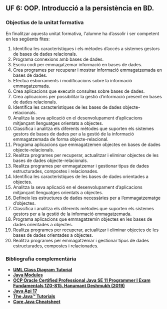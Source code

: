 ## UF 6: OOP. Introducció a la persistència en BD.

### Objectius de la unitat formativa

En finalitzar aquesta unitat formativa, l'alumne ha d’assolir i ser competent en les següents fites:

1. Identifica les característiques i els mètodes d’accés a sistemes gestors de bases de dades relacionals.
2. Programa connexions amb bases de dades.
3. Escriu codi per emmagatzemar informació en bases de dades.
4. Crea programes per recuperar i mostrar informació emmagatzemada en bases de dades.
5. Efectua esborraments i modificacions sobre la informació emmagatzemada.
6. Crea aplicacions que executin consultes sobre bases de dades.
7. Crea aplicacions per possibilitar la gestió d’informació present en bases de dades relacionals.
8. Identifica les característiques de les bases de dades objecte-relacionals.
9. Analitza la seva aplicació en el desenvolupament d’aplicacions mitjançant llenguatges orientats a objectes.
10. Classifica i analitza els diferents mètodes que suporten els sistemes gestors de bases de dades per a la gestió de la informació emmagatzemada de forma objecte-relacional.
11. Programa aplicacions que emmagatzemen objectes en bases de dades objecte-relacionals.
12. Realitza programes per recuperar, actualitzar i eliminar objectes de les bases de dades objecte-relacionals.
13. Realitza programes per emmagatzemar i gestionar tipus de dades estructurades, compostes i relacionades.
14. Identifica les característiques de les bases de dades orientades a objectes.
15. Analitza la seva aplicació en el desenvolupament d’aplicacions mitjançant llenguatges orientats a objectes.
16. Defineix les estructures de dades necessàries per a l’emmagatzematge d’objectes.
17. Classifica i analitza els diferents mètodes que suporten els sistemes gestors per a la gestió de la informació emmagatzemada.
18. Programa aplicacions que emmagatzemin objectes en les bases de dades orientades a objectes.
19. Realitza programes per recuperar, actualitzar i eliminar objectes de les bases de dades orientades a objectes.
20. Realitza programes per emmagatzemar i gestionar tipus de dades estructurades, compostes i relacionades.


### Bibliografia complementària

- [**UML Class Diagram Tutorial**](https://www.visual-paradigm.com/guide/uml-unified-modeling-language/uml-class-diagram-tutorial/)
- [**Java Modules**](https://www.oracle.com/corporate/features/understanding-java-9-modules.html)
- [**OCP Oracle Certified Professional Java SE 11 Programmer I Exam Fundamentals 1Z0-815. Hanumant Deshmukh (2019)**](https://www.amazon.es/gp/product/1086955811)
- [**Java Api 17**](https://docs.oracle.com/en/java/javase/17/docs/api/)
- [**The Java™ Tutorials**](https://docs.oracle.com/javase/tutorial/java/nutsandbolts/index.html)
- [**Core Java Cheatsheet**](https://drive.google.com/file/d/1b6eTYzY9RvU4YWNFDI4NZrh_QKVWEMIe/view?usp=share_link)
